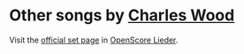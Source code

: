 
# Other songs by [Charles Wood](..)

Visit the [official set page] in [OpenScore Lieder].

[official set page]: https://musescore.com/openscore-lieder-corpus/sets/5105774
[OpenScore Lieder]: https://musescore.com/openscore-lieder-corpus
